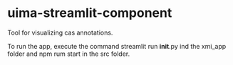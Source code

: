 # uima-streamlit-component

Tool for visualizing cas annotations.

To run the app, execute the command streamlit run __init__.py ind the xmi_app folder and npm rum start in the src folder.
